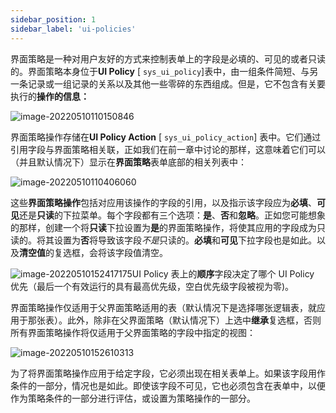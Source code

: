 ```yaml
---
sidebar_position: 1
sidebar_label: 'ui-policies'
---
```

界面策略是一种对用户友好的方式来控制表单上的字段是必填的、可见的或者只读的。界面策略本身位于**UI Policy** [ `sys_ui_policy`]表中，由一组条件简短、与另一条记录或一组记录的关系以及其他一些零碎的东西组成。但是，它不包含有关要执行的**操作的信息：**

![image-20220510110150846](/img/ui-data-policies/ui_pilicies.assets/image-20220510110150846.png)

界面策略操作存储在**UI Policy Action** [ `sys_ui_policy_action`] 表中。它们通过引用字段与界面策略相关联，正如我们在前一章中讨论的那样，这意味着它们可以（并且默认情况下）显示在**界面策略**表单底部的相关列表中：

![image-20220510110406060](/img/ui-data-policies/ui_pilicies.assets/image-20220510110406060.png)

这些**界面策略操作**包括对应用该操作的字段的引用，以及指示该字段应为**必填**、**可见**还是**只读**的下拉菜单。每个字段都有三个选项：**是**、**否**和**忽略**。正如您可能想象的那样，创建一个将**只读**下拉设置为**是**的界面策略操作，将使其应用的字段成为只读的。将其设置为**否**将导致该字段*不是*只读的。**必填**和**可见**下拉字段也是如此。以及**清空值**的复选框，会将该字段值清空。

![image-20220510152417175](/img/ui-data-policies/ui_pilicies.assets/image-20220510152417175.png)UI Policy 表上的**顺序**字段决定了哪个 UI Policy 优先（最后一个有效运行的具有最高优先级，空白优先级字段被视为零)。

界面策略操作仅适用于父界面策略适用的表（默认情况下是选择哪张逻辑表，就应用于那张表）。此外，除非在父界面策略（默认情况下）上选中**继承**复选框，否则所有界面策略操作将仅适用于父界面策略的字段中指定的视图：

![image-20220510152610313](/img/ui-data-policies/ui_pilicies.assets/image-20220510152610313.png)

为了将界面策略操作应用于给定字段，它必须出现在相关表单上。如果该字段用作条件的一部分，情况也是如此。即使该字段不可见，它也必须包含在表单中，以便作为策略条件的一部分进行评估，或设置为策略操作的一部分。